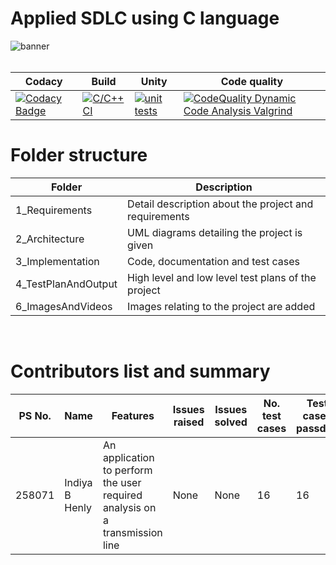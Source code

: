 # Applied SDLC using C language

![banner](./6_ImagesAndVideos/Banner.png)<br/><br/>

| Codacy | Build | Unity | Code quality |
| --- | --- | --- | --- |
| [![Codacy Badge](https://app.codacy.com/project/badge/Grade/e4bf510fb7b741c0a62b0031af5400b8)](https://www.codacy.com/gh/indiya77/MiniProject/dashboard?utm_source=github.com&amp;utm_medium=referral&amp;utm_content=indiya77/MiniProject&amp;utm_campaign=Badge_Grade) | [![C/C++ CI](https://github.com/indiya77/MiniProject/actions/workflows/c-cpp.yml/badge.svg)](https://github.com/indiya77/MiniProject/actions/workflows/c-cpp.yml) | [![unit tests](https://github.com/indiya77/MiniProject/actions/workflows/c-unity.yml/badge.svg)](https://github.com/indiya77/MiniProject/actions/workflows/c-unity.yml) | [![CodeQuality Dynamic Code Analysis Valgrind](https://github.com/indiya77/MiniProject/actions/workflows/valgrind.yml/badge.svg)](https://github.com/indiya77/MiniProject/actions/workflows/valgrind.yml) |


# Folder structure
| Folder | Description |
| --- | --- |
| 1_Requirements | Detail description about the project and requirements |
| 2_Architecture | UML diagrams detailing the project is given |
| 3_Implementation | Code, documentation and test cases |
| 4_TestPlanAndOutput | High level and low level test plans of the project | 
| 6_ImagesAndVideos | Images relating to the project are added |
<br/>

# Contributors list and summary
| PS No. | Name | Features | Issues raised | Issues solved | No. test cases | Test cases passded |
| --- | --- | --- | --- | --- | --- | --- |
| 258071 | Indiya B Henly | An application to perform the user required analysis on a transmission line | None | None | 16 | 16 |
